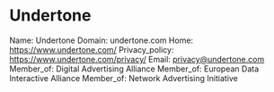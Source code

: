 
# Undertone

Name: Undertone
Domain: undertone.com
Home: https://www.undertone.com/
Privacy_policy: https://www.undertone.com/privacy/
Email: privacy@undertone.com
Member_of: Digital Advertising Alliance
Member_of: European Data Interactive Alliance
Member_of: Network Advertising Initiative
